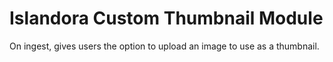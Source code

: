 # Islandora Custom Thumbnail Module

On ingest, gives users the option to upload an image to use as a thumbnail.
